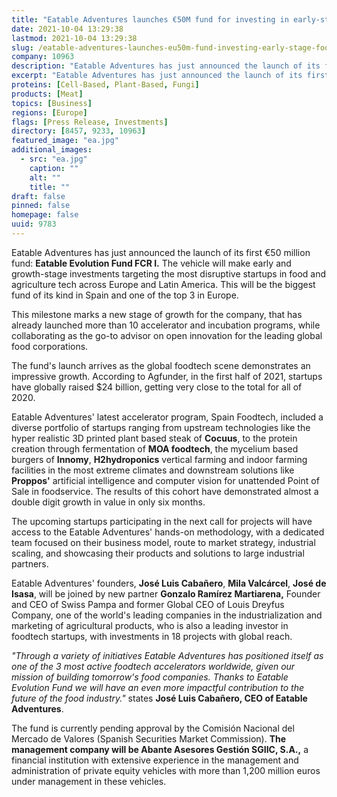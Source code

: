 ```yaml
---
title: "Eatable Adventures launches €50M fund for investing in early-stage food and agriculture tech startups"
date: 2021-10-04 13:29:38
lastmod: 2021-10-04 13:29:38
slug: /eatable-adventures-launches-eu50m-fund-investing-early-stage-food-and-agriculture-tech
company: 10963
description: "Eatable Adventures has just announced the launch of its first €50 million fund: Eatable Evolution Fund FCR I. The vehicle will make early and growth-stage investments targeting the most disruptive startups in food and agriculture tech across Europe and Latin America. This will be the biggest fund of its kind in Spain and one of the top 3 in Europe."
excerpt: "Eatable Adventures has just announced the launch of its first €50 million fund: Eatable Evolution Fund FCR I. The vehicle will make early and growth-stage investments targeting the most disruptive startups in food and agriculture tech across Europe and Latin America. This will be the biggest fund of its kind in Spain and one of the top 3 in Europe."
proteins: [Cell-Based, Plant-Based, Fungi]
products: [Meat]
topics: [Business]
regions: [Europe]
flags: [Press Release, Investments]
directory: [8457, 9233, 10963]
featured_image: "ea.jpg"
additional_images:
  - src: "ea.jpg"
    caption: ""
    alt: ""
    title: ""
draft: false
pinned: false
homepage: false
uuid: 9783
---
```

Eatable Adventures has just announced the launch of its first €50
million fund: **Eatable Evolution Fund FCR I.** The vehicle will make
early and growth-stage investments targeting the most disruptive
startups in food and agriculture tech across Europe and Latin America.
This will be the biggest fund of its kind in Spain and one of the top 3
in Europe.

This milestone marks a new stage of growth for the company, that has
already launched more than 10 accelerator and incubation programs, while
collaborating as the go-to advisor on open innovation for the leading
global food corporations.

The fund\'s launch arrives as the global foodtech scene demonstrates an
impressive growth. According to Agfunder, in the first half of 2021,
startups have globally raised \$24 billion, getting very close to the
total for all of 2020.

Eatable Adventures' latest accelerator program, Spain Foodtech, included
a diverse portfolio of startups ranging from upstream technologies like
the hyper realistic 3D printed plant based steak of **Cocuus**, to the
protein creation through fermentation of **MOA foodtech**, the mycelium
based burgers of **Innomy**, **H2hydroponics** vertical farming and
indoor farming facilities in the most extreme climates and downstream
solutions like **Proppos'** artificial intelligence and computer vision
for unattended Point of Sale in foodservice. The results of this cohort
have demonstrated almost a double digit growth in value in only six
months.

The upcoming startups participating in the next call for projects will
have access to the Eatable Adventures' hands-on methodology, with a
dedicated team focused on their business model, route to market
strategy, industrial scaling, and showcasing their products and
solutions to large industrial partners.

Eatable Adventures' founders, **José Luis Cabañero**, **Mila
Valcárcel**, **José de Isasa**, will be joined by new partner **Gonzalo
Ramírez Martiarena,** Founder and CEO of Swiss Pampa and former Global
CEO of Louis Dreyfus Company, one of the world\'s leading companies in
the industrialization and marketing of agricultural products, who is
also a leading investor in foodtech startups, with investments in 18
projects with global reach.

*\"Through a variety of initiatives Eatable Adventures has positioned
itself as one of the 3 most active foodtech accelerators worldwide,
given our mission of building tomorrow\'s food companies. Thanks to
Eatable Evolution Fund we will have an even more impactful contribution
to the future of the food industry.\"* states **José Luis Cabañero, CEO
of Eatable Adventures**.

The fund is currently pending approval by the Comisión Nacional del
Mercado de Valores (Spanish Securities Market Commission). **The
management company will be Abante Asesores Gestión SGIIC, S.A.,** a
financial institution with extensive experience in the management and
administration of private equity vehicles with more than 1,200 million
euros under management in these vehicles.
